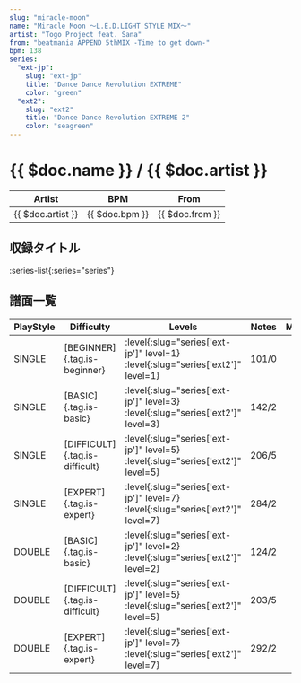 ```yaml
---
slug: "miracle-moon"
name: "Miracle Moon ～L.E.D.LIGHT STYLE MIX～"
artist: "Togo Project feat. Sana"
from: "beatmania APPEND 5thMIX -Time to get down-"
bpm: 138
series:
  "ext-jp":
    slug: "ext-jp"
    title: "Dance Dance Revolution EXTREME"
    color: "green"
  "ext2":
    slug: "ext2"
    title: "Dance Dance Revolution EXTREME 2"
    color: "seagreen"
---
```


# {{ $doc.name }} / {{ $doc.artist }}

|Artist|BPM|From|
|------|---|----|
|{{ $doc.artist }}|{{ $doc.bpm }}|{{ $doc.from }}|

## 収録タイトル

:series-list{:series="series"}

## 譜面一覧

|PlayStyle|Difficulty|Levels|Notes|Movie|
|---------|----------|------|-----|-----|
|SINGLE|[BEGINNER]{.tag.is-beginner}|:level{:slug="series['ext-jp']" level=1} :level{:slug="series['ext2']" level=1}|101/0||
|SINGLE|[BASIC]{.tag.is-basic}|:level{:slug="series['ext-jp']" level=3} :level{:slug="series['ext2']" level=3}|142/2||
|SINGLE|[DIFFICULT]{.tag.is-difficult}|:level{:slug="series['ext-jp']" level=5} :level{:slug="series['ext2']" level=5}|206/5||
|SINGLE|[EXPERT]{.tag.is-expert}|:level{:slug="series['ext-jp']" level=7} :level{:slug="series['ext2']" level=7}|284/2||
|DOUBLE|[BASIC]{.tag.is-basic}|:level{:slug="series['ext-jp']" level=2} :level{:slug="series['ext2']" level=2}|124/2||
|DOUBLE|[DIFFICULT]{.tag.is-difficult}|:level{:slug="series['ext-jp']" level=5} :level{:slug="series['ext2']" level=5}|203/5||
|DOUBLE|[EXPERT]{.tag.is-expert}|:level{:slug="series['ext-jp']" level=7} :level{:slug="series['ext2']" level=7}|292/2||
